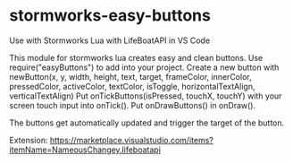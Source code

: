 # stormworks-easy-buttons
Use with Stormworks Lua with LifeBoatAPI in VS Code

This module for stormworks lua creates easy and clean buttons.
Use require("easyButtons") to add into your project.
Create a new button with newButton(x, y, width, height, text, target, frameColor, innerColor, pressedColor, activeColor, textColor, isToggle, horizontalTextAlign, verticalTextAlign)
Put onTickButtons(isPressed, touchX, touchY) with your screen touch input into onTick().
Put onDrawButtons() in onDraw().

The buttons get automatically updated and trigger the target of the button.

Extension:
https://marketplace.visualstudio.com/items?itemName=NameousChangey.lifeboatapi

